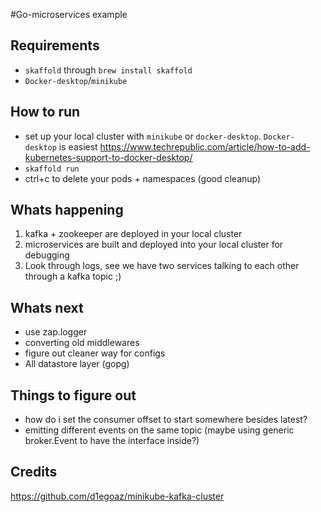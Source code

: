 #Go-microservices example 
## Requirements
- `skaffold` through `brew install skaffold`
- `Docker-desktop`/`minikube`

## How to run
- set up your local cluster with `minikube` or `docker-desktop`. `Docker-desktop` is easiest https://www.techrepublic.com/article/how-to-add-kubernetes-support-to-docker-desktop/
- `skaffold run`
- ctrl+c to delete your pods + namespaces (good cleanup)

## Whats happening
1) kafka + zookeeper are deployed in your local cluster
2) microservices are built and deployed into your local cluster for debugging
3) Look through logs, see we have two services talking to each other through a kafka topic ;)

## Whats next
- use zap.logger
- converting old middlewares
- figure out cleaner way for configs
- All datastore layer (gopg) 

## Things to figure out
- how do i set the consumer offset to start somewhere besides latest?
- emitting different events on the same topic (maybe using generic broker.Event to have the interface inside?)

## Credits
https://github.com/d1egoaz/minikube-kafka-cluster
